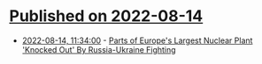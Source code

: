 # [Published on 2022-08-14](index.md)

* [2022-08-14, 11:34:00](https://tech.slashdot.org/story/22/08/14/0153214/parts-of-europes-largest-nuclear-plant-knocked-out-by-russia-ukraine-fighting?utm_source=rss1.0mainlinkanon&utm_medium=feed) - [Parts of Europe's Largest Nuclear Plant 'Knocked Out' By Russia-Ukraine Fighting](https://tech.slashdot.org/story/22/08/14/0153214/parts-of-europes-largest-nuclear-plant-knocked-out-by-russia-ukraine-fighting?utm_source=rss1.0mainlinkanon&utm_medium=feed)

